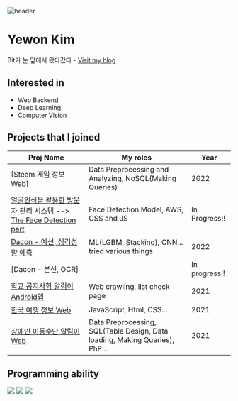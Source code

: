 ![header](https://capsule-render.vercel.app/api?type=rounded&color=gradient&text=%20@yewon918%20&height=150&fontSize=70&)
# Yewon Kim
Bit가 눈 앞에서 왔다갔다 - [Visit my blog](https://yewon918.tistory.com/)


## Interested in
- Web Backend
- Deep Learning
- Computer Vision


## Projects that I joined

Proj Name | My roles | Year
----- | ----- | -----
[Steam 게임 정보 Web] | Data Preprocessing and Analyzing, NoSQL(Making Queries) | 2022
[얼굴인식을 활용한 방문자 관리 시스템](https://github.com/RTW-2021to2022) --> [The Face Detection part](https://github.com/yewon918/VisitorManagement_ML) | Face Detection Model, AWS, CSS and JS | In Progress!!
[Dacon - 예선, 심리성향 예측](https://dacon.io/competitions/official/235902/codeshare/6209?page=1&dtype=recent) | ML(LGBM, Stacking), CNN... tried various things | 2022
[Dacon - 본선, OCR] |  | In progress!!
[학교 공지사항 알림이 Android앱](https://github.com/yewon918/gitSWdeptApp.git) | Web crawling, list check page | 2021
[한국 여행 정보 Web](https://github.com/yewon918/travel-info-page.git) | JavaScript, Html, CSS... | 2021
[장애인 이동수단 알림이 Web](https://github.com/yewon918/PATH.git) | Data Preprocessing, SQL(Table Design, Data loading, Making Queries), PhP... | 2021


## Programming ability
<img src="https://img.shields.io/badge/C-3747A6?style=flat-square&logo=ClogoColor=white"/>
<img src="https://img.shields.io/badge/C++-00599C?style=flat-square&logo=C%2B%2B&&logoColor=white"/>
<img src="https://img.shields.io/badge/JAVA-DA151F?style=flat-square&logo=ClogoColor=white"/>
